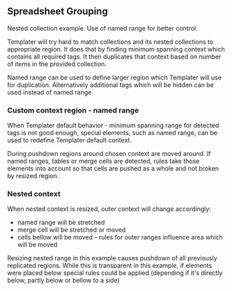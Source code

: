 ## Spreadsheet Grouping

Nested collection example. Use of named range for better control.

Templater will try hard to match collections and its nested collections to appropriate region.
It does that by finding minimum spanning context which contains all required tags.
It then duplicates that context based on number of items in the provided collection.

Named range can be used to define larger region which Templater will use for duplication. 
Alternatively additional tags which will be hidden can be used instead of named range.

### Custom context region - named range

When Templater default behavior - minimum spanning range for detected tags is not good enough, special elements, such as named range, can be used to redefine Templater default context.

During pushdown regions around chosen context are moved around. If named ranges, tables or merge cells are detected, rules take those elements into account so that cells are pushed as a whole and not broken by resized region.

### Nested context

When nested context is resized, outer context will change accordingly:

 * named range will be stretched
 * merge cell will be stretched or moved
 * cells bellow will be moved - rules for outer ranges influence area which will be moved

Resizing nested range in this example causes pushdown of all previously replicated regions. While this is transparent in this example, if elements were placed below special rules could be applied (depending if it's directly below, partly below or bellow to a side) 